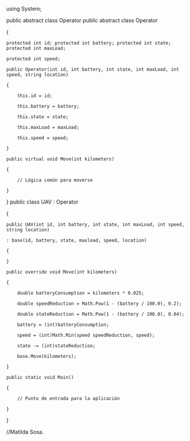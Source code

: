 using System;

public abstract class Operator
public abstract class Operator

{

	protected int id; protected int battery; protected int state; protected int maxLoad;

	protected int speed;

	public Operator(int id, int battery, int state, int maxLoad, int speed, string location)

	{

		this.id = id;

		this.battery = battery;

		this.state = state;

		this.maxLoad = maxLoad;

		this.speed = speed;

	}

	public virtual void Move(int kilometers)

	{

		// Lógica común para moverse

	}

}
public class UAV : Operator

{

	public UAV(int id, int battery, int state, int maxLoad, int speed, string location)

	: base(id, battery, state, maxload, speed, location)

	{

	}

	public override void Move(int kilometers)

	{

		double batteryConsumption = kilometers * 0.025;

		double speedReduction = Math.Pow(1 - (battery / 100.0), 0.2);

		double stateReduction = Math.Pow(1 - (battery / 100.0), 0.04);

		battery = (int)batteryConsumption;

		speed = (int)Math.Min(speed speedReduction, speed);

		state -= (int)stateReduction;

		base.Move(kilometers);

	}

	public static void Main()

	{

		// Punto de entrada para la aplicación

	}

}

//Matilda Sosa.